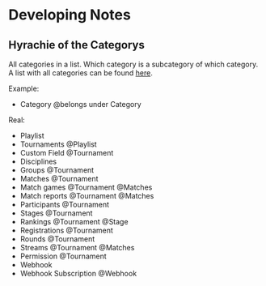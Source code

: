 # Developing Notes

## Hyrachie of the Categorys

All categories in a list. Which category is a subcategory of which category.
A list with all categories can be found [here](https://developer.toornament.com/v2/doc/organizer_overview).

Example:

- Category @belongs under Category

Real:

- Playlist
- Tournaments @Playlist
- Custom Field @Tournament
- Disciplines
- Groups @Tournament
- Matches @Tournament
- Match games @Tournament @Matches
- Match reports @Tournament @Matches
- Participants @Tournament
- Stages @Tournament
- Rankings @Tournament @Stage
- Registrations @Tournament
- Rounds @Tournament
- Streams @Tournament @Matches
- Permission @Tournament
- Webhook
- Webhook Subscription @Webhook
